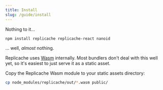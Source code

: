 ```yaml
---
title: Install
slug: /guide/install
---
```


Nothing to it...

```bash
npm install replicache replicache-react nanoid
```

... well, _almost_ nothing.

Replicache uses [Wasm](https://webassembly.org/) internally. Most bundlers don't deal with this well yet,
so it's easiest to just serve it as a static asset.

Copy the Replicache Wasm module to your static assets directory:

```bash
cp node_modules/replicache/out/*.wasm public/
```
